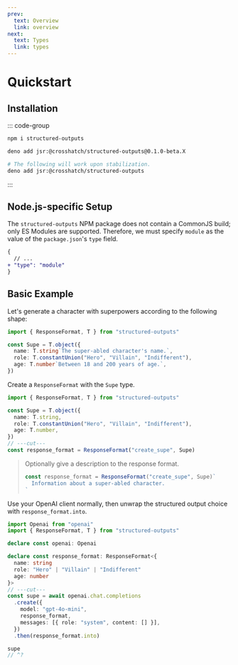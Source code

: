 ```yaml
---
prev:
  text: Overview
  link: overview
next:
  text: Types
  link: types
---
```


# Quickstart

## Installation

::: code-group

```sh [Node.js]
npm i structured-outputs
```

```sh [Deno]
deno add jsr:@crosshatch/structured-outputs@0.1.0-beta.X

# The following will work upon stabilization.
deno add jsr:@crosshatch/structured-outputs
```

:::

## Node.js-specific Setup

The `structured-outputs` NPM package does not contain a CommonJS build; only ES Modules are
supported. Therefore, we must specify `module` as the value of the `package.json`'s `type` field.

```diff
{
  // ...
+ "type": "module"
}
```

## Basic Example

Let's generate a character with superpowers according to the following shape:

```ts twoslash
import { ResponseFormat, T } from "structured-outputs"

const Supe = T.object({
  name: T.string`The super-abled character's name.`,
  role: T.constantUnion("Hero", "Villain", "Indifferent"),
  age: T.number`Between 18 and 200 years of age.`,
})
```

Create a `ResponseFormat` with the `Supe` type.

```ts twoslash
import { ResponseFormat, T } from "structured-outputs"

const Supe = T.object({
  name: T.string,
  role: T.constantUnion("Hero", "Villain", "Indifferent"),
  age: T.number,
})
// ---cut---
const response_format = ResponseFormat("create_supe", Supe)
```

> Optionally give a description to the response format.
>
> ```ts
> const response_format = ResponseFormat("create_supe", Supe)`
>   Information about a super-abled character.
> `
> ```

Use your OpenAI client normally, then unwrap the structured output choice with
`response_format.into`.

```ts twoslash
import Openai from "openai"
import { ResponseFormat, T } from "structured-outputs"

declare const openai: Openai

declare const response_format: ResponseFormat<{
  name: string
  role: "Hero" | "Villain" | "Indifferent"
  age: number
}>
// ---cut---
const supe = await openai.chat.completions
  .create({
    model: "gpt-4o-mini",
    response_format,
    messages: [{ role: "system", content: [] }],
  })
  .then(response_format.into)

supe
// ^?
```

<br />
<br />
<br />
<br />
